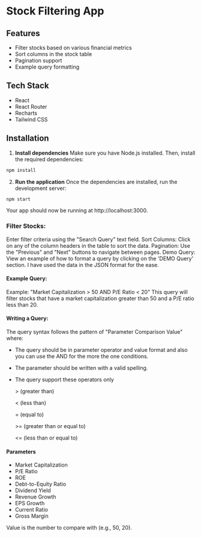 # Stock Filtering App

## Features
- Filter stocks based on various financial metrics
- Sort columns in the stock table
- Pagination support
- Example query formatting

## Tech Stack
- React
- React Router
- Recharts
- Tailwind CSS

## Installation

1. **Install dependencies**
Make sure you have Node.js installed. Then, install the required dependencies:

```bash
npm install
```

2. **Run the application**
Once the dependencies are installed, run the development server:
```bash
npm start
```

Your app should now be running at http://localhost:3000.



### Filter Stocks: 
Enter filter criteria using the "Search Query" text field.
Sort Columns: Click on any of the column headers in the table to sort the data.
Pagination: Use the "Previous" and "Next" buttons to navigate between pages.
Demo Query: View an example of how to format a query by clicking on the 'DEMO Query' section.
I have used the data in the JSON format for the ease.

#### Example Query:

Example: "Market Capitalization > 50 AND P/E Ratio < 20"
This query will filter stocks that have a market capitalization greater than 50 and a P/E ratio less than 20.

#### Writing a Query:
The query syntax follows the pattern of "Parameter Comparison Value" where:

- The query should be in parameter operator and value format and also you can use the AND for the more the one conditions.
- The parameter should be written with a valid spelling.
- The query support these operators only


  &gt; (greater than)
  
  <  (less than)

  =  (equal to)

  &gt;= (greater than or equal to)
  
  <= (less than or equal to)

#### Parameters
- Market Capitalization
- P/E Ratio
- ROE
- Debt-to-Equity Ratio
- Dividend Yield
- Revenue Growth
- EPS Growth
- Current Ratio
- Gross Margin
  

Value is the number to compare with (e.g., 50, 20).

